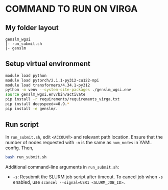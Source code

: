 # COMMAND TO RUN ON VIRGA

## My folder layout
```
genslm_wgsi
|- run_submit.sh
|- genslm
```

## Setup virtual environment
```bash
module load python
module load pytorch/2.1.1-py312-cu122-mpi
module load transformers/4.34.1-py312
python -m venv --system-site-packages ./genslm_wgsi.env
source genslm_wgsi.env/bin/activate
pip install -r requirements/requirements_virga.txt
pip install deepspeed==0.9.*
pip install -e genslm/.
```

## Run script
In `run_submit.sh`, edit `<ACCOUNT>` and relevant path location. Ensure that the number of nodes requested with `-n` is the same as `num_nodes` in YAML config. Then,
```bash
bash run_submit.sh
```
Additional command-line arguments in `run_submit.sh`:
- `-s`: Resubmit the SLURM job script after timeout. To cancel job when `-s` enabled, use `scancel --signal=USR1 <SLURM_JOB_ID>`.

